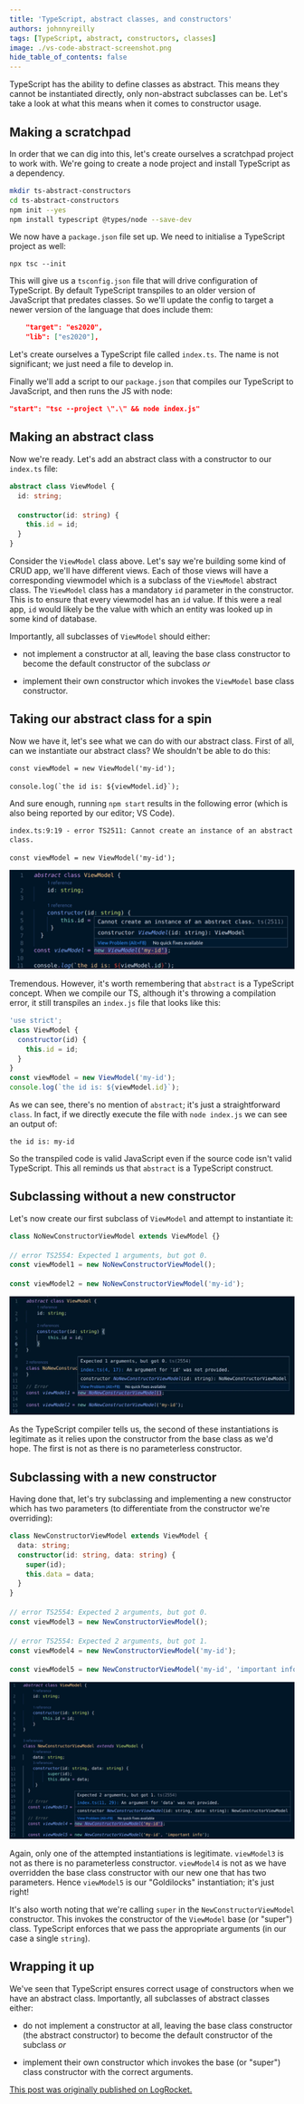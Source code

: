 ```yaml
---
title: 'TypeScript, abstract classes, and constructors'
authors: johnnyreilly
tags: [TypeScript, abstract, constructors, classes]
image: ./vs-code-abstract-screenshot.png
hide_table_of_contents: false
---
```


TypeScript has the ability to define classes as abstract. This means they cannot be instantiated directly, only non-abstract subclasses can be. Let's take a look at what this means when it comes to constructor usage.

## Making a scratchpad

In order that we can dig into this, let's create ourselves a scratchpad project to work with. We're going to create a node project and install TypeScript as a dependency.

```bash
mkdir ts-abstract-constructors
cd ts-abstract-constructors
npm init --yes
npm install typescript @types/node --save-dev
```

We now have a `package.json` file set up. We need to initialise a TypeScript project as well:

```
npx tsc --init
```

This will give us a `tsconfig.json` file that will drive configuration of TypeScript. By default TypeScript transpiles to an older version of JavaScript that predates classes. So we'll update the config to target a newer version of the language that does include them:

```json
    "target": "es2020",
    "lib": ["es2020"],
```

Let's create ourselves a TypeScript file called `index.ts`. The name is not significant; we just need a file to develop in.

Finally we'll add a script to our `package.json` that compiles our TypeScript to JavaScript, and then runs the JS with node:

```json
"start": "tsc --project \".\" && node index.js"
```

## Making an abstract class

Now we're ready. Let's add an abstract class with a constructor to our `index.ts` file:

```ts
abstract class ViewModel {
  id: string;

  constructor(id: string) {
    this.id = id;
  }
}
```

Consider the `ViewModel` class above. Let's say we're building some kind of CRUD app, we'll have different views. Each of those views will have a corresponding viewmodel which is a subclass of the `ViewModel` abstract class. The `ViewModel` class has a mandatory `id` parameter in the constructor. This is to ensure that every viewmodel has an `id` value. If this were a real app, `id` would likely be the value with which an entity was looked up in some kind of database.

Importantly, all subclasses of `ViewModel` should either:

- not implement a constructor at all, leaving the base class constructor to become the default constructor of the subclass _or_

- implement their own constructor which invokes the `ViewModel` base class constructor.

## Taking our abstract class for a spin

Now we have it, let's see what we can do with our abstract class. First of all, can we instantiate our abstract class? We shouldn't be able to do this:

```
const viewModel = new ViewModel('my-id');

console.log(`the id is: ${viewModel.id}`);
```

And sure enough, running `npm start` results in the following error (which is also being reported by our editor; VS Code).

```shell
index.ts:9:19 - error TS2511: Cannot create an instance of an abstract class.

const viewModel = new ViewModel('my-id');
```

![Screenshot of "Cannot create an instance of an abstract class." error in VS Code](vs-code-abstract-screenshot.png)

Tremendous. However, it's worth remembering that `abstract` is a TypeScript concept. When we compile our TS, although it's throwing a compilation error, it still transpiles an `index.js` file that looks like this:

```js
'use strict';
class ViewModel {
  constructor(id) {
    this.id = id;
  }
}
const viewModel = new ViewModel('my-id');
console.log(`the id is: ${viewModel.id}`);
```

As we can see, there's no mention of `abstract`; it's just a straightforward `class`. In fact, if we directly execute the file with `node index.js` we can see an output of:

```
the id is: my-id
```

So the transpiled code is valid JavaScript even if the source code isn't valid TypeScript. This all reminds us that `abstract` is a TypeScript construct.

## Subclassing without a new constructor

Let's now create our first subclass of `ViewModel` and attempt to instantiate it:

```ts
class NoNewConstructorViewModel extends ViewModel {}

// error TS2554: Expected 1 arguments, but got 0.
const viewModel1 = new NoNewConstructorViewModel();

const viewModel2 = new NoNewConstructorViewModel('my-id');
```

![Screenshot of "error TS2554: Expected 1 arguments, but got 0." error in VS Code](vs-code-no-new-constructor.webp)

As the TypeScript compiler tells us, the second of these instantiations is legitimate as it relies upon the constructor from the base class as we'd hope. The first is not as there is no parameterless constructor.

## Subclassing with a new constructor

Having done that, let's try subclassing and implementing a new constructor which has two parameters (to differentiate from the constructor we're overriding):

```ts
class NewConstructorViewModel extends ViewModel {
  data: string;
  constructor(id: string, data: string) {
    super(id);
    this.data = data;
  }
}

// error TS2554: Expected 2 arguments, but got 0.
const viewModel3 = new NewConstructorViewModel();

// error TS2554: Expected 2 arguments, but got 1.
const viewModel4 = new NewConstructorViewModel('my-id');

const viewModel5 = new NewConstructorViewModel('my-id', 'important info');
```

![Screenshot of "error TS2554: Expected 1 arguments, but got 1." error in VS Code](vs-code-new-constructor.png)

Again, only one of the attempted instantiations is legitimate. `viewModel3` is not as there is no parameterless constructor. `viewModel4` is not as we have overridden the base class constructor with our new one that has two parameters. Hence `viewModel5` is our "Goldilocks" instantiation; it's just right!

It's also worth noting that we're calling `super` in the `NewConstructorViewModel` constructor. This invokes the constructor of the `ViewModel` base (or "super") class. TypeScript enforces that we pass the appropriate arguments (in our case a single `string`).

## Wrapping it up

We've seen that TypeScript ensures correct usage of constructors when we have an abstract class. Importantly, all subclasses of abstract classes either:

- do not implement a constructor at all, leaving the base class constructor (the abstract constructor) to become the default constructor of the subclass _or_

- implement their own constructor which invokes the base (or "super") class constructor with the correct arguments.

[This post was originally published on LogRocket.](https://blog.logrocket.com/typescript-abstract-classes-and-constructors/)

<head>
    <link rel="canonical" href="https://blog.logrocket.com/typescript-abstract-classes-and-constructors/" />
</head>

